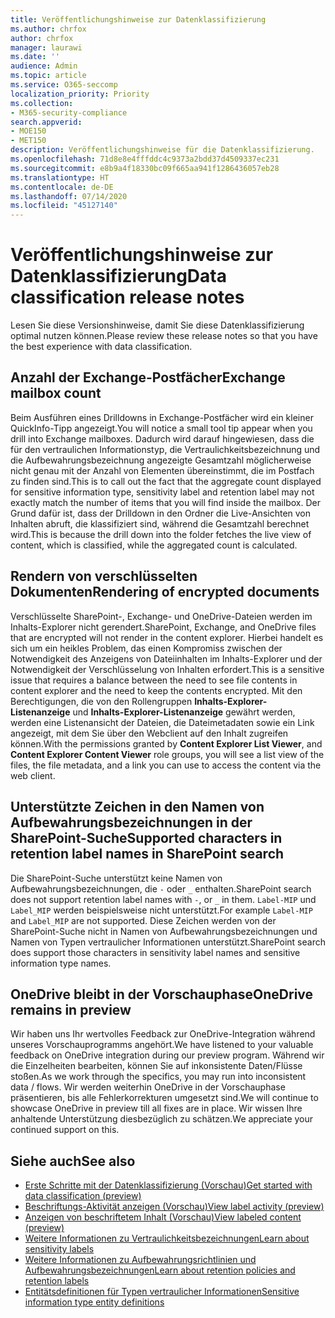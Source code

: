 ```yaml
---
title: Veröffentlichungshinweise zur Datenklassifizierung
ms.author: chrfox
author: chrfox
manager: laurawi
ms.date: ''
audience: Admin
ms.topic: article
ms.service: O365-seccomp
localization_priority: Priority
ms.collection:
- M365-security-compliance
search.appverid:
- MOE150
- MET150
description: Veröffentlichungshinweise für die Datenklassifizierung.
ms.openlocfilehash: 71d8e8e4fffddc4c9373a2bdd37d4509337ec231
ms.sourcegitcommit: e8b9a4f18330bc09f665aa941f1286436057eb28
ms.translationtype: HT
ms.contentlocale: de-DE
ms.lasthandoff: 07/14/2020
ms.locfileid: "45127140"
---
```

# <a name="data-classification-release-notes"></a><span data-ttu-id="172cd-103">Veröffentlichungshinweise zur Datenklassifizierung</span><span class="sxs-lookup"><span data-stu-id="172cd-103">Data classification release notes</span></span>

<span data-ttu-id="172cd-104">Lesen Sie diese Versionshinweise, damit Sie diese Datenklassifizierung optimal nutzen können.</span><span class="sxs-lookup"><span data-stu-id="172cd-104">Please review these release notes so that you have the best experience with data classification.</span></span>

## <a name="exchange-mailbox-count"></a><span data-ttu-id="172cd-105">Anzahl der Exchange-Postfächer</span><span class="sxs-lookup"><span data-stu-id="172cd-105">Exchange mailbox count</span></span>

<span data-ttu-id="172cd-106">Beim Ausführen eines Drilldowns in Exchange-Postfächer wird ein kleiner QuickInfo-Tipp angezeigt.</span><span class="sxs-lookup"><span data-stu-id="172cd-106">You will notice a small tool tip appear when you drill into Exchange mailboxes.</span></span> <span data-ttu-id="172cd-107">Dadurch wird darauf hingewiesen, dass die für den vertraulichen Informationstyp, die Vertraulichkeitsbezeichnung und die Aufbewahrungsbezeichnung angezeigte Gesamtzahl möglicherweise nicht genau mit der Anzahl von Elementen übereinstimmt, die im Postfach zu finden sind.</span><span class="sxs-lookup"><span data-stu-id="172cd-107">This is to call out the fact that the aggregate count displayed for sensitive information type, sensitivity label and retention label may not exactly match the number of items that you will find inside the mailbox.</span></span> <span data-ttu-id="172cd-108">Der Grund dafür ist, dass der Drilldown in den Ordner die Live-Ansichten von Inhalten abruft, die klassifiziert sind, während die Gesamtzahl berechnet wird.</span><span class="sxs-lookup"><span data-stu-id="172cd-108">This is because the drill down into the folder fetches the live view of content, which is classified, while the aggregated count is calculated.</span></span>


## <a name="rendering-of-encrypted-documents"></a><span data-ttu-id="172cd-109">Rendern von verschlüsselten Dokumenten</span><span class="sxs-lookup"><span data-stu-id="172cd-109">Rendering of encrypted documents</span></span>

<span data-ttu-id="172cd-110">Verschlüsselte SharePoint-, Exchange- und OneDrive-Dateien werden im Inhalts-Explorer nicht gerendert.</span><span class="sxs-lookup"><span data-stu-id="172cd-110">SharePoint, Exchange, and OneDrive files that are encrypted will not render in the content explorer.</span></span> <span data-ttu-id="172cd-111">Hierbei handelt es sich um ein heikles Problem, das einen Kompromiss zwischen der Notwendigkeit des Anzeigens von Dateiinhalten im Inhalts-Explorer und der Notwendigkeit der Verschlüsselung von Inhalten erfordert.</span><span class="sxs-lookup"><span data-stu-id="172cd-111">This is a sensitive issue that requires a balance between the need to see file contents in content explorer and the need to keep the contents encrypted.</span></span> <span data-ttu-id="172cd-112">Mit den Berechtigungen, die von den Rollengruppen **Inhalts-Explorer-Listenanzeige** und **Inhalts-Explorer-Listenanzeige** gewährt werden, werden eine Listenansicht der Dateien, die Dateimetadaten sowie ein Link angezeigt, mit dem Sie über den Webclient auf den Inhalt zugreifen können.</span><span class="sxs-lookup"><span data-stu-id="172cd-112">With the permissions granted by **Content Explorer List Viewer**, and **Content Explorer Content Viewer** role groups, you will see a list view of the files, the file  metadata, and a link you can use to access the content via the web client.</span></span>

## <a name="supported-characters-in-retention-label-names-in-sharepoint-search"></a><span data-ttu-id="172cd-113">Unterstützte Zeichen in den Namen von Aufbewahrungsbezeichnungen in der SharePoint-Suche</span><span class="sxs-lookup"><span data-stu-id="172cd-113">Supported characters in retention label names in SharePoint search</span></span>

<span data-ttu-id="172cd-114">Die SharePoint-Suche unterstützt keine Namen von Aufbewahrungsbezeichnungen, die `-` oder `_` enthalten.</span><span class="sxs-lookup"><span data-stu-id="172cd-114">SharePoint search does not support retention label names with `-`, or `_` in them.</span></span> <span data-ttu-id="172cd-115">`Label-MIP` und `Label_MIP` werden beispielsweise nicht unterstützt.</span><span class="sxs-lookup"><span data-stu-id="172cd-115">For example `Label-MIP` and `Label_MIP` are not supported.</span></span> <span data-ttu-id="172cd-116">Diese Zeichen werden von der SharePoint-Suche nicht in Namen von Aufbewahrungsbezeichnungen und Namen von Typen vertraulicher Informationen unterstützt.</span><span class="sxs-lookup"><span data-stu-id="172cd-116">SharePoint search does support those characters in sensitivity label names and sensitive information type names.</span></span>

## <a name="onedrive-remains-in-preview"></a><span data-ttu-id="172cd-117">OneDrive bleibt in der Vorschauphase</span><span class="sxs-lookup"><span data-stu-id="172cd-117">OneDrive remains in preview</span></span>

<span data-ttu-id="172cd-118">Wir haben uns Ihr wertvolles Feedback zur OneDrive-Integration während unseres Vorschauprogramms angehört.</span><span class="sxs-lookup"><span data-stu-id="172cd-118">We have listened to your valuable feedback on OneDrive integration during our preview program.</span></span> <span data-ttu-id="172cd-119">Während wir die Einzelheiten bearbeiten, können Sie auf inkonsistente Daten/Flüsse stoßen.</span><span class="sxs-lookup"><span data-stu-id="172cd-119">As we work through the specifics, you may run into inconsistent data / flows.</span></span> <span data-ttu-id="172cd-120">Wir werden weiterhin OneDrive in der Vorschauphase präsentieren, bis alle Fehlerkorrekturen umgesetzt sind.</span><span class="sxs-lookup"><span data-stu-id="172cd-120">We will continue to showcase OneDrive in preview till all fixes are in place.</span></span> <span data-ttu-id="172cd-121">Wir wissen Ihre anhaltende Unterstützung diesbezüglich zu schätzen.</span><span class="sxs-lookup"><span data-stu-id="172cd-121">We appreciate your continued support on this.</span></span>


## <a name="see-also"></a><span data-ttu-id="172cd-122">Siehe auch</span><span class="sxs-lookup"><span data-stu-id="172cd-122">See also</span></span>

- [<span data-ttu-id="172cd-123">Erste Schritte mit der Datenklassifizierung (Vorschau)</span><span class="sxs-lookup"><span data-stu-id="172cd-123">Get started with data classification (preview)</span></span>](data-classification-overview.md)
- [<span data-ttu-id="172cd-124">Beschriftungs-Aktivität anzeigen (Vorschau)</span><span class="sxs-lookup"><span data-stu-id="172cd-124">View label activity (preview)</span></span>](data-classification-activity-explorer.md)
- [<span data-ttu-id="172cd-125">Anzeigen von beschriftetem Inhalt (Vorschau)</span><span class="sxs-lookup"><span data-stu-id="172cd-125">View labeled content (preview)</span></span>](data-classification-content-explorer.md)
- [<span data-ttu-id="172cd-126">Weitere Informationen zu Vertraulichkeitsbezeichnungen</span><span class="sxs-lookup"><span data-stu-id="172cd-126">Learn about sensitivity labels</span></span>](sensitivity-labels.md)
- [<span data-ttu-id="172cd-127">Weitere Informationen zu Aufbewahrungsrichtlinien und Aufbewahrungsbezeichnungen</span><span class="sxs-lookup"><span data-stu-id="172cd-127">Learn about retention policies and retention labels</span></span>](retention.md)
- [<span data-ttu-id="172cd-128">Entitätsdefinitionen für Typen vertraulicher Informationen</span><span class="sxs-lookup"><span data-stu-id="172cd-128">Sensitive information type entity definitions</span></span>](sensitive-information-type-entity-definitions.md)